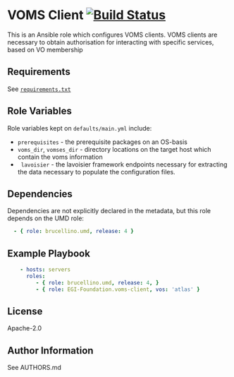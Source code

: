 # VOMS Client [![Build Status](https://travis-ci.org/EGI-Foundation/ansible-VOMS-client-role.svg?branch=master)](https://travis-ci.org/EGI-Foundation/ansible-VOMS-client-role)

<!-- A brief description of the role goes here. -->

This is an Ansible role which configures VOMS clients.
VOMS clients are necessary to obtain authorisation for interacting
with specific services, based on VO membership

## Requirements

See [`requirements.txt`](requirements.txt)

## Role Variables

Role variables kept on `defaults/main.yml` include: 

- `prerequisites` - the prerequisite packages on an OS-basis
- `voms_dir`, `vomses_dir` - directory locations on the target host which contain the voms information
- ` lavoisier` - the lavoisier framework endpoints necessary for extracting the data necessary to populate the configuration files.

## Dependencies

Dependencies are not explicitly declared in the metadata, but this role depends on the UMD role: 

```yaml
  - { role: brucellino.umd, release: 4 }
```

## Example Playbook

<!--
Including an example of how to use your role (for instance, with variables
passed in as parameters) is always nice for users too:
-->

```yaml
    - hosts: servers
      roles:
         - { role: brucellino.umd, release: 4, }
         - { role: EGI-Foundation.voms-client, vos: 'atlas' }
```

## License

Apache-2.0

## Author Information

See AUTHORS.md
